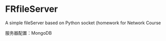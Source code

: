 # FRfileServer
A simple fileServer based on Python socket (homework for Network Course

服务器配置：MongoDB
